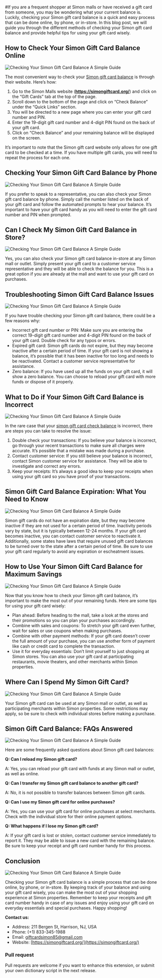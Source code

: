 #If you are a frequent shopper at Simon malls or have received a gift card from someone, you may be wondering what your current balance is. Luckily, checking your Simon gift card balance is a quick and easy process that can be done online, by phone, or in-store. In this blog post, we will guide you through the different methods of checking your Simon gift card balance and provide helpful tips for using your gift card wisely.

How to Check Your Simon Gift Card Balance Online
------------------------------------------------

![Checking Your Simon Gift Card Balance A Simple Guide](https://173c3904f92a94b2216e-89dfc7b5924a3944d10ad3f86609d850.ssl.cf2.rackcdn.com/content/giftcards/sites/9/2016/11/visa-gift-card-from-store-1.jpg)

The most convenient way to check your [Simon gift card balance](https://simongiftcard.org/) is through their website. Here’s how:

1.  Go to the Simon Malls website (**https://simongiftcard.org/**) and click on the “Gift Cards” tab at the top of the page.
2.  Scroll down to the bottom of the page and click on “Check Balance” under the “Quick Links” section.
3.  You will be directed to a new page where you can enter your gift card number and PIN.
4.  Enter the 19-digit gift card number and 4-digit PIN found on the back of your gift card.
5.  Click on “Check Balance” and your remaining balance will be displayed on the screen.

It’s important to note that the Simon gift card website only allows for one gift card to be checked at a time. If you have multiple gift cards, you will need to repeat the process for each one.

Checking Your Simon Gift Card Balance by Phone
----------------------------------------------

![Checking Your Simon Gift Card Balance A Simple Guide](https://www.landrysinc.com/-/media/images/brands/gift-cards/landrysinc/gf-card-images/ldry_cashstar_giftcard_2/1364673-lri-multicard-gc.jpg?w=437)

If you prefer to speak to a representative, you can also check your Simon gift card balance by phone. Simply call the number listed on the back of your gift card and follow the automated prompts to hear your balance. It’s important to have your gift card handy as you will need to enter the gift card number and PIN when prompted.

Can I Check My Simon Gift Card Balance in Store?
------------------------------------------------

![Checking Your Simon Gift Card Balance A Simple Guide](https://www.giftcardplace.com/images/merchant_images/simon.webp?1556143102)

Yes, you can also check your Simon gift card balance in-store at any Simon mall or outlet. Simply present your gift card to a customer service representative and they will be able to check the balance for you. This is a great option if you are already at the mall and want to use your gift card on purchases.

Troubleshooting Simon Gift Card Balance Issues
----------------------------------------------

![Checking Your Simon Gift Card Balance A Simple Guide](https://i.ytimg.com/vi/B88AbPI2qUU/mqdefault.jpg)

If you have trouble checking your Simon gift card balance, there could be a few reasons why:

* Incorrect gift card number or PIN: Make sure you are entering the correct 19-digit gift card number and 4-digit PIN found on the back of your gift card. Double check for any typos or errors.
* Expired gift card: Simon gift cards do not expire, but they may become inactive after a certain period of time. If your gift card is not showing a balance, it’s possible that it has been inactive for too long and needs to be reactivated. Contact a customer service representative for assistance.
* Zero balance: If you have used up all the funds on your gift card, it will show a zero balance. You can choose to reload your gift card with more funds or dispose of it properly.

What to Do if Your Simon Gift Card Balance is Incorrect
-------------------------------------------------------

![Checking Your Simon Gift Card Balance A Simple Guide](https://www.valuewalk.com/wp-content/uploads/2022/09/can-you-transfer-visa-gift-card-to-bank.jpg)

In the rare case that your [simon gift card check balance](https://simongiftcard.org/) is incorrect, there are steps you can take to resolve the issue:

1.  Double check your transactions: If you believe your balance is incorrect, go through your recent transactions to make sure all charges were accurate. It’s possible that a mistake was made during a purchase.
2.  Contact customer service: If you still believe your balance is incorrect, contact Simon customer service for assistance. They will be able to investigate and correct any errors.
3.  Keep your receipts: It’s always a good idea to keep your receipts when using your gift card so you have proof of your transactions.

Simon Gift Card Balance Expiration: What You Need to Know
---------------------------------------------------------

![Checking Your Simon Gift Card Balance A Simple Guide](https://www.wikihow.com/images/thumb/a/a1/Use-a-Visa-Giftcard-on-Amazon-Step-5.jpg/v4-460px-Use-a-Visa-Giftcard-on-Amazon-Step-5.jpg.webp)

Simon gift cards do not have an expiration date, but they may become inactive if they are not used for a certain period of time. Inactivity periods vary by state, but it is typically between 12-24 months. If your gift card becomes inactive, you can contact customer service to reactivate it. Additionally, some states have laws that require unused gift card balances to be turned over to the state after a certain period of time. Be sure to use your gift card regularly to avoid any expiration or escheatment issues.

How to Use Your Simon Gift Card Balance for Maximum Savings
-----------------------------------------------------------

![Checking Your Simon Gift Card Balance A Simple Guide](https://image.isu.pub/240106204745-d976c7acd101a890d2d4212331d70cd4/jpg/page_1_thumb_large.jpg)

Now that you know how to check your Simon gift card balance, it’s important to make the most out of your remaining funds. Here are some tips for using your gift card wisely:

* Plan ahead: Before heading to the mall, take a look at the stores and their promotions so you can plan your purchases accordingly.
* Combine with sales and coupons: To stretch your gift card even further, wait for sales or use coupons when making purchases.
* Combine with other payment methods: If your gift card doesn’t cover the full amount of your purchase, you can use another form of payment like cash or credit card to complete the transaction.
* Use it for everyday essentials: Don’t limit yourself to just shopping at Simon stores. You can also use your gift card at participating restaurants, movie theaters, and other merchants within Simon properties.

Where Can I Spend My Simon Gift Card?
-------------------------------------

![Checking Your Simon Gift Card Balance A Simple Guide](https://i.ytimg.com/vi/MwB5fLKRKds/hq720_1.jpg)

Your Simon gift card can be used at any Simon mall or outlet, as well as participating merchants within Simon properties. Some restrictions may apply, so be sure to check with individual stores before making a purchase.

Simon Gift Card Balance: FAQs Answered
--------------------------------------

![Checking Your Simon Gift Card Balance A Simple Guide](https://i.ytimg.com/vi/W7c_PxRaVdE/hq720_1.jpg)

Here are some frequently asked questions about Simon gift card balances:

**Q: Can I reload my Simon gift card?**

A: Yes, you can reload your gift card with funds at any Simon mall or outlet, as well as online.

**Q: Can I transfer my Simon gift card balance to another gift card?**

A: No, it is not possible to transfer balances between Simon gift cards.

**Q: Can I use my Simon gift card for online purchases?**

A: Yes, you can use your gift card for online purchases at select merchants. Check with the individual store for their online payment options.

**Q: What happens if I lose my Simon gift card?**

A: If your gift card is lost or stolen, contact customer service immediately to report it. They may be able to issue a new card with the remaining balance. Be sure to keep your receipt and gift card number handy for this process.

Conclusion
----------

![Checking Your Simon Gift Card Balance A Simple Guide](https://i.ytimg.com/vi/RaN-Foh4FHU/hq720_1.jpg)

Checking your Simon gift card balance is a simple process that can be done online, by phone, or in-store. By keeping track of your balance and using your gift card wisely, you can make the most out of your shopping experience at Simon properties. Remember to keep your receipts and gift card number handy in case of any issues and enjoy using your gift card on everyday essentials and special purchases. Happy shopping!

**Contact us:**

* Address: 211 Bergen St, Harrison, NJ, USA
* Phone: (+1) 833-345-1988
* Email: giftcardsimon85@gmail.com
* Website: [https://simongiftcard.org/](https://simongiftcard.org/)

### Pull request

Pull requests are welcome if you want to enhance this extension, or submit your own dictionary script in the next release.
